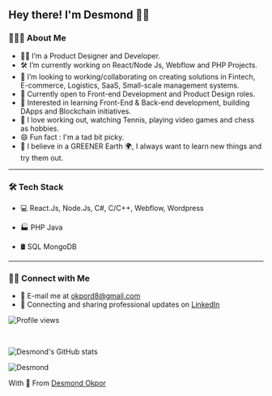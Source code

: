 ## Hey there! I'm Desmond 👋🏽  
### 👨🏻‍💻 About Me
*  👨🏽   I’m a Product Designer and Developer.
*  🛠   I’m currently working on React/Node Js, Webflow and PHP Projects.
*  🔭   I’m looking to working/collaborating on creating solutions in Fintech, E-commerce, Logistics, SaaS, Small-scale management systems.
*  💼   Currently open to Front-end Development and Product Design roles.
*  🌱   Interested in learning Front-End & Back-end development, building DApps and Blockchain initiatives.
*  🎾   I love working out, watching Tennis, playing video games and chess as hobbies.
*  😄   Fun fact : I'm a tad bit picky.
*  💬   I believe in a GREENER Earth 🌍, I always want to learn new things and try them out.

***

### 🛠 Tech Stack
*  💻   React.Js, Node.Js, C#, C/C++, Webflow, Wordpress

*  🏭   PHP Java 

* 🛢   SQL MongoDB

***

### 🤝🏻 Connect with Me
* 📧 E-mail me at okpord8@gmail.com
* 💼 Connecting and sharing professional updates on <a href="https://www.linkedin.com/in/desmond-okpor-3a8b92a2/">LinkedIn</a>


![Profile views](https://gpvc.arturio.dev/dezmnd)


</br>

![Desmond's GitHub stats](https://github-readme-stats.vercel.app/api?username=dezmnd&count_private=true&theme=cobalt&show_icons=true&include_all=true&line_height=20)

<p><img align="center" src="https://github-readme-streak-stats.herokuapp.com/?user=dezmnd&" alt="Desmond" /></p>

With 💙  From [Desmond Okpor](https://github.com/dezmnd)
